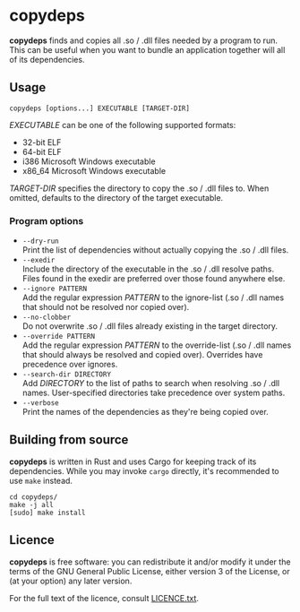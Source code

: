 # copydeps

**copydeps** finds and copies all .so / .dll files needed by a program to run.
This can be useful when you want to bundle an application
together will all of its dependencies.

## Usage

```
copydeps [options...] EXECUTABLE [TARGET-DIR]
```

*EXECUTABLE* can be one of the following supported formats:
- 32-bit ELF
- 64-bit ELF
- i386 Microsoft Windows executable
- x86_64 Microsoft Windows executable

*TARGET-DIR* specifies the directory to copy the .so / .dll files to.
When omitted, defaults to the directory of the target executable.

### Program options

- `--dry-run`  
  Print the list of dependencies without actually copying the .so / .dll files.
- `--exedir`  
  Include the directory of the executable in the .so / .dll resolve paths.
  Files found in the exedir are preferred over those found anywhere else.
- `--ignore PATTERN`  
  Add the regular expression *PATTERN* to the ignore-list
  (.so / .dll names that should not be resolved nor copied over).
- `--no-clobber`  
  Do not overwrite .so / .dll files already existing in the target directory.
- `--override PATTERN`  
  Add the regular expression *PATTERN* to the override-list
  (.so / .dll names that should always be resolved and copied over).
  Overrides have precedence over ignores.
- `--search-dir DIRECTORY`  
  Add *DIRECTORY* to the list of paths to search when resolving .so / .dll names.
  User-specified directories take precedence over system paths.
- `--verbose`  
  Print the names of the dependencies as they're being copied over.

## Building from source

**copydeps** is written in Rust and uses Cargo for keeping track of its dependencies.
While you may invoke `cargo` directly, it's recommended to use `make` instead.

```
cd copydeps/
make -j all
[sudo] make install
```

## Licence
**copydeps** is free software: you can redistribute it and/or modify it under the terms of the GNU General Public License, either version 3 of the License, or (at your option) any later version.

For the full text of the licence, consult [LICENCE.txt](blob/trunk/LICENCE.txt).
